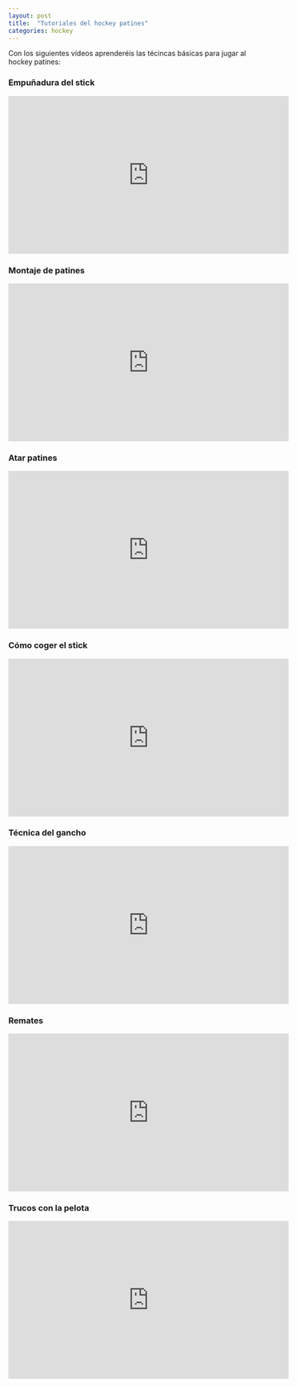 ```yaml
---
layout: post
title:  "Tutoriales del hockey patines"
categories: hockey
---
```


Con los siguientes vídeos aprenderéis las técincas básicas para jugar al hockey patines:

### Empuñadura del stick
<iframe width="560" height="315" src="https://www.youtube.com/embed/axqxmt2z5Kk" frameborder="0" allow="accelerometer; autoplay; encrypted-media; gyroscope; picture-in-picture" allowfullscreen></iframe>

### Montaje de patines
<iframe width="560" height="315" src="https://www.youtube.com/embed/_q3W8TiNpEM" frameborder="0" allow="accelerometer; autoplay; encrypted-media; gyroscope; picture-in-picture" allowfullscreen></iframe>

### Atar patines
<iframe width="560" height="315" src="https://www.youtube.com/embed/kRrRuYfh4b4" frameborder="0" allow="accelerometer; autoplay; encrypted-media; gyroscope; picture-in-picture" allowfullscreen></iframe>

### Cómo coger el stick
<iframe width="560" height="315" src="https://www.youtube.com/embed/xpS1suN_ei8" frameborder="0" allow="accelerometer; autoplay; encrypted-media; gyroscope; picture-in-picture" allowfullscreen></iframe>

### Técnica del gancho
<iframe width="560" height="315" src="https://www.youtube.com/embed/TJFDkRwoqIs" frameborder="0" allow="accelerometer; autoplay; encrypted-media; gyroscope; picture-in-picture" allowfullscreen></iframe>

### Remates
<iframe width="560" height="315" src="https://www.youtube.com/embed/Nme7w4ImL9c" frameborder="0" allow="accelerometer; autoplay; encrypted-media; gyroscope; picture-in-picture" allowfullscreen></iframe>

### Trucos con la pelota
<iframe width="560" height="315" src="https://www.youtube.com/embed/OKHk7KS5Rdk" frameborder="0" allow="accelerometer; autoplay; encrypted-media; gyroscope; picture-in-picture" allowfullscreen></iframe>
